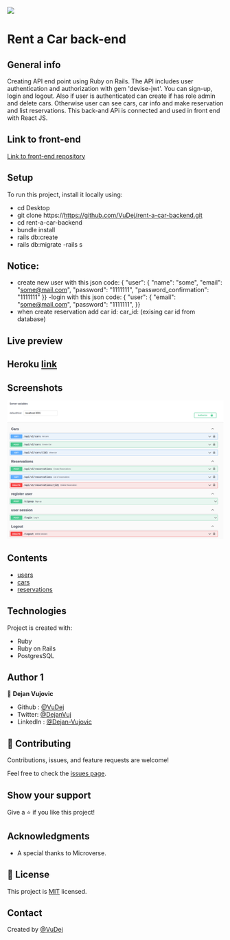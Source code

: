 ![](https://img.shields.io/badge/Microverse-blueviolet)

# Rent a Car back-end


## General info

Creating API end point using Ruby on Rails. The API includes user authentication and authorization with gem 'devise-jwt'. You can sign-up, login and logout. Also if user is authenticated can create if has role admin and delete cars. Otherwise user can see cars, car info and make reservation and list reservations. This back-and APi is connected and used in front end with React JS.

## Link to front-end 
[Link to front-end repository](https://github.com/VuDej/rent-a-car-frontend.git)


## Setup
To run this project, install it locally using:
- cd Desktop
- git clone https://https://github.com/VuDej/rent-a-car-backend.git
- cd rent-a-car-backend
- bundle install
- rails db:create
- rails db:migrate
-rails s

## Notice:
- create new user with this json code: 
{ "user": {
    "name": "some",
    "email": "some@mail.com",
    "password": "1111111",
    "password_confirmation": "1111111"
}}
-login with this json code: 
{ "user": {
    "email": "some@mail.com",
    "password": "1111111",
}}
- when create reservation add car id: 
car_id: (exising car id from database)

## Live preview
  ## Heroku [link](https://rent-a-car-backend-dejan.herokuapp.com/index.html)


## Screenshots
![Example screenshot](app/assets/images/screenshot.png)

## Contents
* [users](#users)
* [cars](#cars)
* [reservations](#reservations)

## Technologies
Project is created with:
* Ruby
* Ruby on Rails
* PostgresSQL


## Author 1

👤 **Dejan Vujovic**

- Github : [@VuDej](https://github.com/VuDej)
- Twitter: [@DejanVuj](https://twitter.com/DejanVuj)
- LinkedIn : [@Dejan-Vujovic](https://www.linkedin.com/in/dejan-vujovic-5a0672225/)

## 🤝 Contributing

Contributions, issues, and feature requests are welcome!

Feel free to check the [issues page](https://github.com/VuDej/rent-a-car-backand/issues/2).

## Show your support

Give a ⭐️ if you like this project!

## Acknowledgments

- A special thanks to Microverse.

## 📝 License

This project is [MIT](LICENSE.md) licensed.

## Contact
Created by [@VuDej](https://github.com/VuDej)

